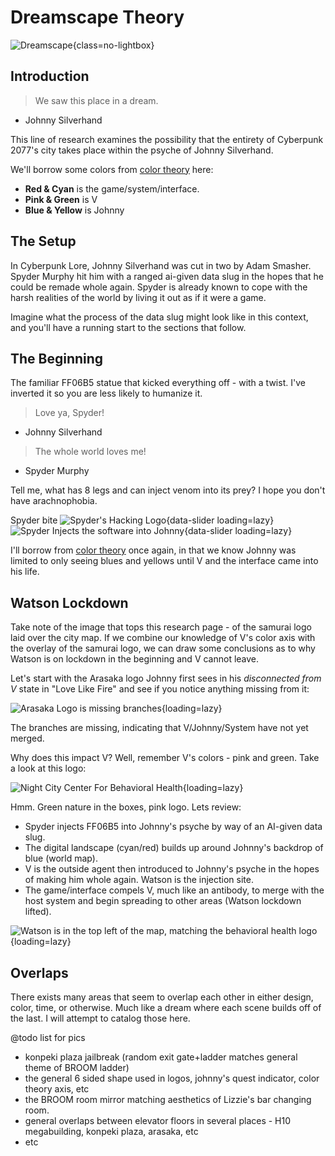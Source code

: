 # Dreamscape Theory

![Dreamscape](./assets/dreamscape.png){class=no-lightbox}

## Introduction

> We saw this place in a dream.

- Johnny Silverhand

This line of research examines the possibility that the entirety of Cyberpunk
2077's city takes place within the psyche of Johnny Silverhand.

We'll borrow some colors from [color theory](./theory-color.md) here:

- **Red & Cyan** is the game/system/interface.
- **Pink & Green** is V
- **Blue & Yellow** is Johnny

## The Setup

In Cyberpunk Lore, Johnny Silverhand was cut in two by Adam Smasher. Spyder
Murphy hit him with a ranged ai-given data slug in the hopes that he could be
remade whole again. Spyder is already known to cope with the harsh realities of
the world by living it out as if it were a game.

Imagine what the process of the data slug might look like in this context, and
you'll have a running start to the sections that follow.

## The Beginning

The familiar FF06B5 statue that kicked everything off - with a twist. I've inverted
it so you are less likely to humanize it.

> Love ya, Spyder!

- Johnny Silverhand

> The whole world loves me!

- Spyder Murphy

Tell me, what has 8 legs and can inject
venom into its prey? I hope you don't have arachnophobia.

Spyder bite
![Spyder's Hacking Logo](./assets/dreamscape-spyder-2.png){data-slider loading=lazy}
![Spyder Injects the software into Johnny](./assets/dreamscape-spyder-1.png){data-slider loading=lazy}

I'll borrow from [color theory](./theory-color.md) once again, in that we know
Johnny was limited to only seeing blues and yellows until V and the interface
came into his life.

## Watson Lockdown

Take note of the image that tops this research page - of the samurai logo laid
over the city map. If we combine our knowledge of V's color axis with the overlay
of the samurai logo, we can draw some conclusions as to why Watson is on lockdown
in the beginning and V cannot leave.

Let's start with the Arasaka logo Johnny first sees in his *disconnected from V*
state in "Love Like Fire" and see if you notice anything missing from it:

![Arasaka Logo is missing branches](./assets/logo-arasaka-classic.jpg){loading=lazy}

The branches are missing, indicating that V/Johnny/System have not yet merged.

Why does this impact V? Well, remember V's colors - pink and green. Take a look
at this logo:

![Night City Center For Behavioral Health](./assets/night-city-behavioral.png){loading=lazy}

Hmm. Green nature in the boxes, pink logo. Lets review:

- Spyder injects FF06B5 into Johnny's psyche by way of an AI-given data slug.
- The digital landscape (cyan/red) builds up around Johnny's backdrop of blue (world map).
- V is the outside agent then introduced to Johnny's psyche in the hopes of making
  him whole again. Watson is the injection site.
- The game/interface compels V, much like an antibody, to merge with the host system
  and begin spreading to other areas (Watson lockdown lifted).

![Watson is in the top left of the map, matching the behavioral health logo](./assets/map-watson.png){loading=lazy}

## Overlaps

There exists many areas that seem to overlap each other in either design, color,
time, or otherwise. Much like a dream where each scene builds off of the last. I
will attempt to catalog those here.

@todo list for pics

- konpeki plaza jailbreak (random exit gate+ladder matches general theme of BROOM ladder)
- the general 6 sided shape used in logos, johnny's quest indicator, color theory axis, etc
- the BROOM room mirror matching aesthetics of Lizzie's bar changing room.
- general overlaps between elevator floors in several places - H10 megabuilding, konpeki plaza, arasaka, etc
- etc
